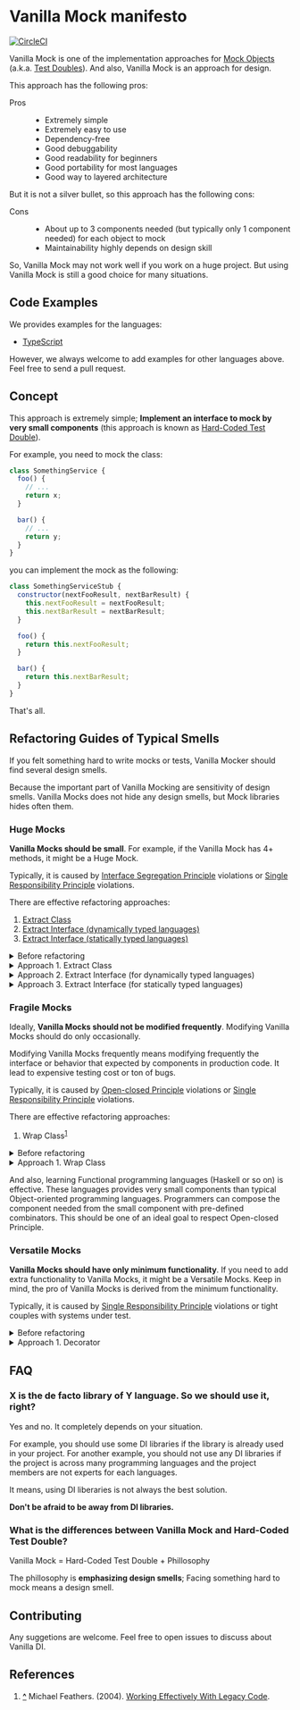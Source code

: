 Vanilla Mock manifesto
======================

[![CircleCI](https://circleci.com/gh/vanilla-manifesto/vanilla-mock-manifesto/tree/master.svg?style=svg)](https://circleci.com/gh/vanilla-manifesto/vanilla-mock-manifesto/tree/master)

Vanilla Mock is one of the implementation approaches for [Mock Objects](https://en.wikipedia.org/wiki/Mock_object) (a.k.a. [Test Doubles](http://xunitpatterns.com/Test%20Double.html)). And also, Vanilla Mock is an approach for design.

This approach has the following pros:

<dl>
<dt>Pros</dt>
<dd><ul>
<li>Extremely simple</li>
<li>Extremely easy to use</li>
<li>Dependency-free</li>
<li>Good debuggability</li>
<li>Good readability for beginners</li>
<li>Good portability for most languages</li>
<li>Good way to layered architecture</li>
</ul></dd>
</dl>

But it is not a silver bullet, so this approach has the following cons:

<dl>
<dt>Cons</dt>
<dd><ul>
<li>About up to 3 components needed (but typically only 1 component needed) for each object to mock</li>
<li>Maintainability highly depends on design skill</li>
</ul></dd>
</dl>
<dt>

So, Vanilla Mock may not work well if you work on a huge project.
But using Vanilla Mock is still a good choice for many situations.



Code Examples
-------------

We provides examples for the languages:

<!-- TODO: JavaScript -->
- [TypeScript](./ts/)
<!-- TODO: Python -->
<!-- TODO: Go -->
<!-- TODO: Swift -->
<!-- TODO: C# -->

However, we always welcome to add examples for other languages above.
Feel free to send a pull request.



Concept
-------

This approach is extremely simple; **Implement an interface to mock by very small components** (this approach is known as [Hard-Coded Test Double](http://xunitpatterns.com/Hard-Coded%20Test%20Double.html)).

For example, you need to mock the class:

```javascript
class SomethingService {
  foo() {
    // ...
    return x;
  }

  bar() {
    // ...
    return y;
  }
}
```

you can implement the mock as the following:

```javascript
class SomethingServiceStub {
  constructor(nextFooResult, nextBarResult) {
    this.nextFooResult = nextFooResult;
    this.nextBarResult = nextBarResult;
  }

  foo() {
    return this.nextFooResult;
  }

  bar() {
    return this.nextBarResult;
  }
}
```

That's all.



Refactoring Guides of Typical Smells
------------------------------------

If you felt something hard to write mocks or tests, Vanilla Mocker should find several design smells.

Because the important part of Vanilla Mocking are sensitivity of design smells. 
Vanilla Mocks does not hide any design smells, but Mock libraries hides often them.



### Huge Mocks

**Vanilla Mocks should be small**. For example, if the Vanilla Mock has 4+ methods, it might be a Huge Mock.

Typically, it is caused by [Interface Segregation Principle](https://en.wikipedia.org/wiki/Interface_segregation_principle) violations or [Single Responsibility Principle](https://en.wikipedia.org/wiki/Single_responsibility_principle) violations.

There are effective refactoring approaches:

1. [Extract Class](https://www.refactoring.com/catalog/extractClass.html)
2. [Extract Interface (dynamically typed languages)](https://www.refactoring.com/catalog/extractInterface.html)
3. [Extract Interface (statically typed languages)](https://www.refactoring.com/catalog/extractInterface.html)

<details>
<summary>Before refactoring</summary>

```javascript
class Huge {
  foo() { /* ... */ }
  bar() { /* ... */ }
  baz() { /* ... */ }
  qux() { /* ... */ }
}



// PROBLEM: Some users may use only few methods of Huge, but Vanilla Mocking needs
//          to do hard-code all of the methods... It is bored.
class ActualHugeUser {
  constructor(huge) {
    this.huge = huge;
  }


  doSomething() {
    // ...

    if (this.huge.foo()) {
      return;
    }

    // ...
  }
}
```
</details>

<details>
<summary>Approach 1. Extract Class</summary>

```javascript
// APPROACH-1: The best approach is separating the fat component.
class Foo {
  foo() { /* ... */ }
}

class BarBaz {
  bar() { /* ... */ }
  baz() { /* ... */ }
}

// ...


// RESULT: It is enough that only few methods need to be mocked.
class ActualHugeUser {
  constructor(foo) {
    this.foo = foo;
  }


  doSomething() {
    // ...

    if (this.foo.foo()) {
      return;
    }

    // ...
  }
}
```

```javascript
// GOOD: the Vanilla Mock bacames small.
class FooStub {
  foo() { /* ... */ }
}
```
</details>

<details>
<summary>Approach 2. Extract Interface (for dynamically typed languages)</summary>

```javascript
// APPROACH-2: If you can't separate the component, you can still hide
//             unrelated methods by creating the thin wrapper. It respect
//             Interface Segregation Principle.
class Foo {
  constructor(huge) {
    this.huge = huge;
  }

  foo() { return this.huge; }
}


class ActualHugeUser {
  constructor(foo) {
    this.foo = foo;
  }


  doSomething() {
    // ...

    if (this.foo.foo()) {
      return;
    }

    // ...
  }
}
```

```javascript
// GOOD: the Vanilla Mock bacames small.
class FooStub {
  foo() { /* ... */ }
}
```
</details>

<details>
<summary>Approach 3. Extract Interface (for statically typed languages)</summary>

```typescript
// APPROACH-3: If you uses a statically typed language, you can take the another
//             approach simular to APPROACH-2 but more handy. Separating
//             the interface of the depended on component into several
//             small interfaces and implementing all of them by the depended on
//             component. Then, you can indivisually implement Vanilla Mocks
//             with the small interfaces.

interface Foo { foo(): void; }
interface Bar { bar(): void; }
interface Baz { baz(): void; }
interface Qux { qux(): void; }


class Huge implements Foo, Bar, Baz, Qux {
  /* ... */
}


// Switch the depended on component to the small interface.
// It is like wrapping by thin wrapper but you can pass a Huge instance without the wrappers.
class ActualHugeUser {
  constructor(private foo: Foo) {}


  doSomething() {
    // ...

    if (this.foo.foo()) {
      return;
    }

    // ...
  }
}
```

```typescript
// GOOD: the Vanilla Mock bacames small.
class FooStub implements Foo {
  foo(): void { /* ... */ }
}
```
</details>




### Fragile Mocks

Ideally, **Vanilla Mocks should not be modified frequently**. Modifying Vanilla Mocks should do only occasionally.

Modifying Vanilla Mocks frequently means modifying frequently the interface or behavior that expected by components in production code.
It lead to expensive testing cost or ton of bugs.

Typically, it is caused by [Open-closed Principle](https://en.wikipedia.org/wiki/Open%E2%80%93closed_principle) violations or [Single Responsibility Principle](https://en.wikipedia.org/wiki/Single_responsibility_principle) violations.

There are effective refactoring approaches:

1. Wrap Class<sup><a id="note-ref-WEwLC-c6" href="#note-WEwLC-c6">1</a></sup>



<details>
<summary>Before refactoring</summary>

If you need to add the feature for caches to:

```javascript
class FooRepository {
  fetch() {
    // ...
  }
}
```

then, the simple but bad solution is:

```javascript
class FooRepository {
  // BAD: Method signature has been changed. It will lead to change the Vanilla Mock.
  fetch(ignoreCaches) {
    if (!ignoreCaches) {
        // ...
    }
    // ...
  }
}
```
</details>

<details>
<summary>Approach 1. Wrap Class</summary>

Instead, creating the Wrap Class like following:

```javascript
// GOOD: Method signature did not changed. It can keep existing the Vanilla Mock.
class CachedFooRepository {
  constructor(fooRepo) {
    this.fooRepo = fooRepo;
  }

  fetch() {
    if (this.hasCache) {
      // ...
    }

    return this.fooRepo.fetch();
  }
}
```
</details>

And also, learning Functional programming languages (Haskell or so on) is effective.
These languages provides very small components than typical Object-oriented programming languages.
Programmers can compose the component needed from the small component with pre-defined combinators.
This should be one of an ideal goal to respect Open-closed Principle.



### Versatile Mocks

**Vanilla Mocks should have only minimum functionality**. If you need to add extra functionality to Vanilla Mocks, it might be a Versatile Mocks. Keep in mind, the pro of Vanilla Mocks is derived from the minimum functionality.

Typically, it is caused by [Single Responsibility Principle](https://en.wikipedia.org/wiki/Single_responsibility_principle) violations or tight couples with systems under test.

<details>
<summary>Before refactoring</summary>

The component need to be mock is:

```javascript
class SomethingGreatService {
  // ROOT CAUSE: Typical Bulleted Method.
  doSomething(callback) {
    // ...

    if (isConnectionProblem()) {
      throw new ConnectionProblem();
    }

    if (this.config.shouldNeverDispatch) {
      return;
    }

    if (DateUtils.isLeapYear(new Date())) {
      return;
    }

    callback();
  }
}
```

the component is used like:

```javascript
somethingGreatService.doSomething(() => {
  doAnotherSomething();
});
```

then, we will face to the Versatile Mock:

```javascript
// PROBLEM: This Vanilla Mock has noisey features.
class SomethingGreatServiceStub {
  constructor(stubMode) {
    this.stubMode = stubMode;
  }


  doSomething(callback) {
    switch (this.stubMode) {
      case STUB_MODE_CONNECTION_PROBLEM:
        throw new ConnectoinProblem();
      case STUB_MODE_NEVER_DISPATCH:
      case STUB_MODE_LEAP_YEAR:
        return;
      default:
        setTimeout(0, callback);
    }
  }
}
```
</details>

<details>
<summary>Approach 1. Decorator</summary>

```javascript
// APPROACH: Move branches to small simple decorators.
class SomethingGreatService {
  doSomething(callback) {
    // ...
    callback();
  }
}


// NOTE: These decorators can test indivisually.
function handleConnectionProblem(callback) {
  return () => {
    if (isConnectoinProblem()) {
      throw new ConnectionProblem(x);
    }
    callback();
  };
}


function careConfig(config, callback) {
  return () => {
    if (config.shouldNeverDispatch) {
      return;
    }
    callback();
  };
}


function handleLeapYearProblem(callback) {
  return () => {
    if (DateUtils.isLeapYear(new Date())) {
      return;
    }
    callback();
  };
}
```

```javascript
// The service can be used like:
somethingGreatService.doSomething(handleConnectionProblem(careConfig(config, handleLeapYearProblem(() => {
  doAnotherSomething();
}))));
```

```javascript
// GOOD: Vanilla Mocks have only minimum functionality.
class SomethingGreatServiceStub {
  doSomething(callback) {
    setTimeout(0, callback);
  }
}
```
</details>



FAQ
---

### X is the de facto library of Y language. So we should use it, right?

Yes and no. It completely depends on your situation.

For example, you should use some DI libraries if the library is already used in your project.
For another example, you should not use any DI libraries if the project is across many programming languages and the project members are not experts for each languages.

It means, using DI liberaries is not always the best solution.

**Don't be afraid to be away from DI libraries.**



### What is the differences between Vanilla Mock and Hard-Coded Test Double?

Vanilla Mock = Hard-Coded Test Double + Phillosophy

The phillosophy is **emphasizing design smells**; Facing something hard to mock means a design smell.



Contributing
------------

Any suggetions are welcome.
Feel free to open issues to discuss about Vanilla DI.



References
----------

1. **<a id="note-WEwLC-c6" href="#note-ref-WEwLC-c6">^</a>** Michael Feathers. (2004). [Working Effectively With Legacy Code](https://www.pearson.com/us/higher-education/program/Feathers-Working-Effectively-with-Legacy-Code/PGM254740.html).
